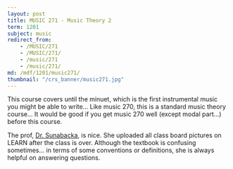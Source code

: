 ```yaml
---
layout: post
title: MUSIC 271 - Music Theory 2
term: 1201
subject: music
redirect_from:
    - /MUSIC/271
    - /MUSIC/271/
    - /music/271
    - /music/271/
md: /mdf/1201/music271/
thumbnail: "/crs_banner/music271.jpg"
---
```


This course covers until the minuet, which is the first instrumental music you might be able to write... Like music 270, this is a standard music theory course... It would be good if you get music 270 well (except modal part...) before this course.

The prof, [Dr. Sunabacka](https://uwaterloo.ca/grebel/people-profiles/karen-sunabacka), is nice. She uploaded all class board pictures on LEARN after the class is over. Although the textbook is confusing sometimes... in terms of some conventions or definitions, she is always helpful on answering questions.
